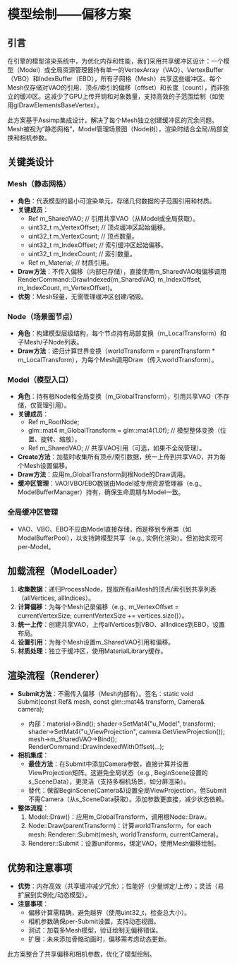 # 模型绘制——偏移方案

## 引言

在引擎的模型渲染系统中，为优化内存和性能，我们采用共享缓冲区设计：一个模型（Model）或全局资源管理器持有单一的VertexArray（VAO）、VertexBuffer（VBO）和IndexBuffer（EBO），所有子网格（Mesh）共享这些缓冲区。每个Mesh仅存储对VAO的引用、顶点/索引的偏移（offset）和长度（count），而非独立的缓冲区。这减少了GPU上传开销和对象数量，支持高效的子范围绘制（如使用glDrawElementsBaseVertex）。

此方案基于Assimp集成设计，解决了每个Mesh独立创建缓冲区的冗余问题。Mesh被视为“静态网格”，Model管理场景图（Node树），渲染时结合全局/局部变换和相机参数。

## 关键类设计

### Mesh（静态网格）
- **角色**：代表模型的最小可渲染单元，存储几何数据的子范围引用和材质。
- **关键成员**：
  - Ref<VertexArray> m_SharedVAO; // 引用共享VAO（从Model或全局获取）。
  - uint32_t m_VertexOffset; // 顶点缓冲区起始偏移。
  - uint32_t m_VertexCount; // 顶点数量。
  - uint32_t m_IndexOffset; // 索引缓冲区起始偏移。
  - uint32_t m_IndexCount; // 索引数量。
  - Ref<Material> m_Material; // 材质引用。
- **Draw方法**：不传入偏移（内部已存储），直接使用m_SharedVAO和偏移调用RenderCommand::DrawIndexed(m_SharedVAO, m_IndexOffset, m_IndexCount, m_VertexOffset)。
- **优势**：Mesh轻量，无需管理缓冲区创建/销毁。

### Node（场景图节点）
- **角色**：构建模型层级结构，每个节点持有局部变换（m_LocalTransform）和子Mesh/子Node列表。
- **Draw方法**：递归计算世界变换（worldTransform = parentTransform * m_LocalTransform），为每个Mesh调用Draw（传入worldTransform）。

### Model（模型入口）
- **角色**：持有根Node和全局变换（m_GlobalTransform），引用共享VAO（不存储，仅管理引用）。
- **关键成员**：
  - Ref<Node> m_RootNode;
  - glm::mat4 m_GlobalTransform = glm::mat4(1.0f); // 模型整体变换（位置、旋转、缩放）。
  - Ref<VertexArray> m_SharedVAO; // 共享VAO引用（可选，如果不全局管理）。
- **Create方法**：加载时收集所有顶点/索引数据，统一上传到共享VAO，并为每个Mesh设置偏移。
- **Draw方法**：应用m_GlobalTransform到根Node的Draw调用。
- **缓冲区管理**：VAO/VBO/EBO数据由Model或专用资源管理器（e.g., ModelBufferManager）持有，确保生命周期与Model一致。

### 全局缓冲区管理
- VAO、VBO、EBO不应由Model直接存储，而是移到专用类（如ModelBufferPool），以支持跨模型共享（e.g., 实例化渲染）。但初始实现可per-Model。

## 加载流程（ModelLoader）
1. **收集数据**：递归ProcessNode，提取所有aiMesh的顶点/索引到共享列表（allVertices, allIndices）。
2. **计算偏移**：为每个Mesh记录偏移（e.g., m_VertexOffset = currentVertexSize; currentVertexSize += vertices.size()）。
3. **统一上传**：创建共享VAO，上传allVertices到VBO、allIndices到EBO，设置布局。
4. **设置引用**：为每个Mesh设置m_SharedVAO引用和偏移。
5. **材质处理**：独立于缓冲区，使用MaterialLibrary缓存。

## 渲染流程（Renderer）
- **Submit方法**：不需传入偏移（Mesh内部有）。签名：static void Submit(const Ref<Mesh>& mesh, const glm::mat4& transform, Camera& camera);
  - 内部：material->Bind(); shader->SetMat4("u_Model", transform); shader->SetMat4("u_ViewProjection", camera.GetViewProjection()); mesh->m_SharedVAO->Bind(); RenderCommand::DrawIndexedWithOffset(...);
- **相机集成**：
  - **最佳方法**：在Submit中添加Camera参数，直接计算并设置ViewProjection矩阵。这避免全局状态（e.g., BeginScene设置的s_SceneData），更灵活（支持多相机场景，如分屏渲染）。
  - 替代：保留BeginScene(Camera&)设置全局ViewProjection，但Submit不需Camera（从s_SceneData获取）。添加参数更直接，减少状态依赖。
- **整体流程**：
  1. Model::Draw()：应用m_GlobalTransform，调用根Node::Draw。
  2. Node::Draw(parentTransform)：计算worldTransform，for each mesh: Renderer::Submit(mesh, worldTransform, currentCamera)。
  3. Renderer::Submit：设置uniforms，绑定VAO，使用Mesh偏移绘制。

## 优势和注意事项
- **优势**：内存高效（共享缓冲减少冗余）；性能好（少量绑定/上传）；灵活（易扩展到实例化/动态模型）。
- **注意事项**：
  - 偏移计算需精确，避免越界（使用uint32_t，检查总大小）。
  - 相机参数确保per-Submit设置，支持动态视图。
  - 测试：加载多Mesh模型，验证绘制无偏移错误。
  - 扩展：未来添加骨骼动画时，偏移需考虑动态更新。

此方案整合了共享偏移和相机参数，优化了模型绘制。
